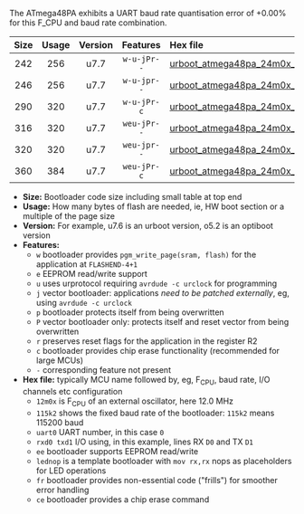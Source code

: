The ATmega48PA exhibits a UART baud rate quantisation error of +0.00% for this F_CPU and baud rate combination.

|Size|Usage|Version|Features|Hex file|
|:-:|:-:|:-:|:-:|:--|
|242|256|u7.7|`w-u-jPr--`|[urboot_atmega48pa_24m0x_1000k0_uart0_rxd0_txd1_lednop.hex](https://raw.githubusercontent.com/stefanrueger/urboot.hex/main/mcus/atmega48pa/external_oscillator/fcpu_24m0x/br_1000k0/urboot_atmega48pa_24m0x_1000k0_uart0_rxd0_txd1_lednop.hex)|
|246|256|u7.7|`w-u-jpr--`|[urboot_atmega48pa_24m0x_1000k0_uart0_rxd0_txd1_lednop_fr.hex](https://raw.githubusercontent.com/stefanrueger/urboot.hex/main/mcus/atmega48pa/external_oscillator/fcpu_24m0x/br_1000k0/urboot_atmega48pa_24m0x_1000k0_uart0_rxd0_txd1_lednop_fr.hex)|
|290|320|u7.7|`w-u-jPr-c`|[urboot_atmega48pa_24m0x_1000k0_uart0_rxd0_txd1_lednop_fr_ce.hex](https://raw.githubusercontent.com/stefanrueger/urboot.hex/main/mcus/atmega48pa/external_oscillator/fcpu_24m0x/br_1000k0/urboot_atmega48pa_24m0x_1000k0_uart0_rxd0_txd1_lednop_fr_ce.hex)|
|316|320|u7.7|`weu-jPr--`|[urboot_atmega48pa_24m0x_1000k0_uart0_rxd0_txd1_ee_lednop.hex](https://raw.githubusercontent.com/stefanrueger/urboot.hex/main/mcus/atmega48pa/external_oscillator/fcpu_24m0x/br_1000k0/urboot_atmega48pa_24m0x_1000k0_uart0_rxd0_txd1_ee_lednop.hex)|
|320|320|u7.7|`weu-jpr--`|[urboot_atmega48pa_24m0x_1000k0_uart0_rxd0_txd1_ee_lednop_fr.hex](https://raw.githubusercontent.com/stefanrueger/urboot.hex/main/mcus/atmega48pa/external_oscillator/fcpu_24m0x/br_1000k0/urboot_atmega48pa_24m0x_1000k0_uart0_rxd0_txd1_ee_lednop_fr.hex)|
|360|384|u7.7|`weu-jPr-c`|[urboot_atmega48pa_24m0x_1000k0_uart0_rxd0_txd1_ee_lednop_fr_ce.hex](https://raw.githubusercontent.com/stefanrueger/urboot.hex/main/mcus/atmega48pa/external_oscillator/fcpu_24m0x/br_1000k0/urboot_atmega48pa_24m0x_1000k0_uart0_rxd0_txd1_ee_lednop_fr_ce.hex)|

- **Size:** Bootloader code size including small table at top end
- **Usage:** How many bytes of flash are needed, ie, HW boot section or a multiple of the page size
- **Version:** For example, u7.6 is an urboot version, o5.2 is an optiboot version
- **Features:**
  + `w` bootloader provides `pgm_write_page(sram, flash)` for the application at `FLASHEND-4+1`
  + `e` EEPROM read/write support
  + `u` uses urprotocol requiring `avrdude -c urclock` for programming
  + `j` vector bootloader: applications *need to be patched externally*, eg, using `avrdude -c urclock`
  + `p` bootloader protects itself from being overwritten
  + `P` vector bootloader only: protects itself and reset vector from being overwritten
  + `r` preserves reset flags for the application in the register R2
  + `c` bootloader provides chip erase functionality (recommended for large MCUs)
  + `-` corresponding feature not present
- **Hex file:** typically MCU name followed by, eg, F<sub>CPU</sub>, baud rate, I/O channels etc configuration
  + `12m0x` is F<sub>CPU</sub> of an external oscillator, here 12.0 MHz
  + `115k2` shows the fixed baud rate of the bootloader: `115k2` means 115200 baud
  + `uart0` UART number, in this case `0`
  + `rxd0 txd1` I/O using, in this example, lines RX `D0` and TX `D1`
  + `ee` bootloader supports EEPROM read/write
  + `lednop` is a template bootloader with `mov rx,rx` nops as placeholders for LED operations
  + `fr` bootloader provides non-essential code ("frills") for smoother error handling
  + `ce` bootloader provides a chip erase command
